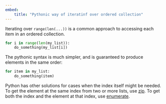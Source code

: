 ```yaml
---
embed:
    title: "Pythonic way of iteratinf over ordered collection"
---
```

Iterating over `range(len(...))` is a common approach to accessing each item in an ordered collection.
```py
for i in range(len(my_list)):
    do_something(my_list[i])
```
The pythonic syntax is much simpler, and is guaranteed to produce elements in the same order:
```py
for item in my_list:
    do_something(item)
```
Python has other solutions for cases when the index itself might be needed. To get the element at the same index from two or more lists, use [zip](https://docs.python.org/3/library/functions.html#zip). To get both the index and the element at that index, use [enumerate](https://docs.python.org/3/library/functions.html#enumerate).
